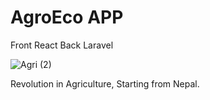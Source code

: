 # AgroEco APP

Front React
Back Laravel

![Agri (2)](https://i.pinimg.com/originals/0a/08/ec/0a08ece216e3f8094d95643cf23611c1.gif)

Revolution in Agriculture, Starting from Nepal.
